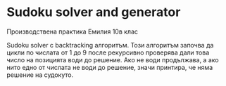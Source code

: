 # Sudoku solver and generator
Производствена практика
Емилия 10в клас

Sudoku solver с backtracking алгоритъм. Този алгоритъм започва да цикли по числата от 1 до 9 после рекурсивно проверява дали това число на позицията води до решение.
Ако не води продължава, а ако нито едно от числата не води до решение, значи принтира, че няма решение на судокуто.
